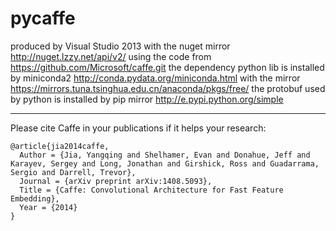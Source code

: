 # pycaffe

produced by Visual Studio 2013 with the nuget mirror http://nuget.lzzy.net/api/v2/
using the code from https://github.com/Microsoft/caffe.git
the dependency python lib is installed by miniconda2 http://conda.pydata.org/miniconda.html  with the mirror https://mirrors.tuna.tsinghua.edu.cn/anaconda/pkgs/free/
the protobuf used by python is installed by pip mirror http://e.pypi.python.org/simple

______________________________

Please cite Caffe in your publications if it helps your research:

    @article{jia2014caffe,
      Author = {Jia, Yangqing and Shelhamer, Evan and Donahue, Jeff and Karayev, Sergey and Long, Jonathan and Girshick, Ross and Guadarrama, Sergio and Darrell, Trevor},
      Journal = {arXiv preprint arXiv:1408.5093},
      Title = {Caffe: Convolutional Architecture for Fast Feature Embedding},
      Year = {2014}
    }
